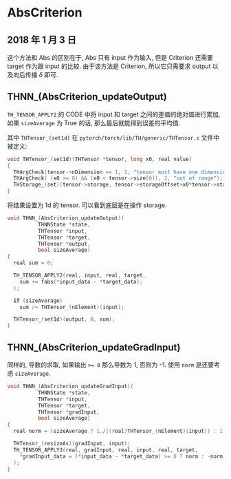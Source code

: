 # AbsCriterion

## 2018 年 1 月 3 日

这个方法和 Abs 的区别在于, Abs 只有 input 作为输入, 但是 Criterion 还需要 target 作为跟 input 的比较. 由于该方法是 Criterion, 所以它只需要求 output 以及向后传播 $\delta$ 即可.



## THNN_(AbsCriterion_updateOutput)

`TH_TENSOR_APPLY2` 的 CODE 中将 input 和 target 之间的差值的绝对值进行累加, 如果 `sizeAverage` 为 True 的话, 那么最后就能得到误差的平均值. 

其中 `THTensor_(set1d)` 在 `pytorch/torch/lib/TH/generic/THTensor.c` 文件中被定义:

```c
void THTensor_(set1d)(THTensor *tensor, long x0, real value)
{
  THArgCheck(tensor->nDimension == 1, 1, "tensor must have one dimension");
  THArgCheck( (x0 >= 0) && (x0 < tensor->size[0]), 2, "out of range");
  THStorage_(set)(tensor->storage, tensor->storageOffset+x0*tensor->stride[0], value);
}
```

将结果设置为 1d 的 tensor. 可以看到底层是在操作 storage.

```c
void THNN_(AbsCriterion_updateOutput)(
          THNNState *state,
          THTensor *input,
          THTensor *target,
          THTensor *output,
          bool sizeAverage)
{
  real sum = 0;

  TH_TENSOR_APPLY2(real, input, real, target,
    sum += fabs(*input_data - *target_data);
  );

  if (sizeAverage)
    sum /= THTensor_(nElement)(input);

  THTensor_(set1d)(output, 0, sum);
}
```



## THNN_(AbsCriterion_updateGradInput)

同样的, 导数的求取, 如果输出 `>= 0` 那么导数为 1, 否则为 -1. 使用 `norm` 是还要考虑 `sizeAverage`.

```c
void THNN_(AbsCriterion_updateGradInput)(
          THNNState *state,
          THTensor *input,
          THTensor *target,
          THTensor *gradInput,
          bool sizeAverage)
{
  real norm = (sizeAverage ? 1./((real)THTensor_(nElement)(input)) : 1.);

  THTensor_(resizeAs)(gradInput, input);
  TH_TENSOR_APPLY3(real, gradInput, real, input, real, target,
    *gradInput_data = (*input_data - *target_data) >= 0 ? norm : -norm;
  );
}
```

